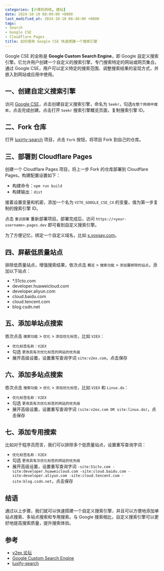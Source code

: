 ```yaml
---
categories: [计算机网络, 建站]
date: 2024-10-10 08:09:00 +0800
last_modified_at: 2024-10-10 08:40:00 +0800
tags:
- Search
- Google CSE
- Cloudflare Pages
title: 如何使用 Google CSE 快速搭建一个搜索引擎
---
```


Google CSE 的全称是 **Google Custom Search Engine**，即 Google 自定义搜索引擎。它允许用户创建一个自定义的搜索引擎，专门搜索特定的网站或网页集合。通过 Google CSE，用户可以定义特定的搜索范围、调整搜索结果的呈现方式，并嵌入到网站或应用中使用。

## 一、创建自定义搜索引擎

访问 [Google CSE](https://programmablesearchengine.google.com/controlpanel/all)，点击创建自定义搜索引擎，命名为 `Seekr`，勾选`在整个网络中搜索`，点击完成创建。点击打开 `Seekr` 搜索引擎概览页面，复制搜索引擎 ID。

## 二、Fork 仓库

打开 [luxirty-search](https://github.com/harrisonwang/luxify-search) 项目，点击 `Fork` 按钮，将项目 Fork 到自己的仓库。

## 三、部署到 Cloudflare Pages

创建一个 Cloudflare Pages 项目，将上一步 Fork 的仓库部署到 Cloudflare Pages。构建配置设置如下：

- 构建命令：`npm run build`
- 构建输出：`dist`

接着设置变量和机密，添加一个名为 `VITE_GOOGLE_CSE_CX` 的变量，值为第一步复制的搜索引擎 ID。

点击 `重试部署` 重新部署项目。部署完成后，访问 `https://<your-username>.pages.dev` 即可看到自定义搜索引擎。

为了方便记忆，绑定一个自定义域名，比如 [s.voxsay.com](https://s.voxsay.com)。

## 四、屏蔽低质量站点

排除低质量站点，增强搜索结果，依次点击 `概览` > `搜索功能` > `添加要排除的站点`，添加以下站点：

- *.51cto.com
- developer.huaweicloud.com
- developer.aliyun.com
- cloud.baidu.com
- cloud.tencent.com
- blog.csdn.net

## 五、添加单站点搜索

依次点击 `搜索功能` > `优化` > `添加优化标签`，比如 `V2EX`：

- `优化标签名称：V2EX`
- 勾选 `更改具有次优化标签的网站的优先级`
- 展开高级设置，设置重写查询字词 `site:v2ex.com`，点击保存

## 六、添加多站点搜索

依次点击 `搜索功能` > `优化` > `添加优化标签`，比如 `V2EX` 和 `Linux.do`：

- `优化标签名称：V2EX`
- 勾选 `更改具有次优化标签的网站的优先级`
- 展开高级设置，设置重写查询字词 `(site:v2ex.com OR site:linux.do)`，点击保存

## 七、添加专用搜索

比如对于程序员而言，我们可以排除多个低质量站点，设置重写查询字词：

- `优化标签名称：V2EX`
- 勾选 `更改具有次优化标签的网站的优先级`
- 展开高级设置，设置重写查询字词 `-site:51cto.com -site:developer.huaweicloud.com -site:cloud.baidu.com -site:developer.aliyun.com -site:cloud.tencent.com -site:blog.csdn.net`，点击保存

## 结语

通过以上步骤，我们就可以快速搭建一个自定义搜索引擎，并且可以方便地添加单站点搜索、多站点搜索和专用搜索。与 Google 搜索相比，自定义搜索引擎可以更好地提高搜索质量，提升搜索体验。

## 参考

- [v2ex 论坛](https://www.v2ex.com/t/1078147)
- [Google Custom Search Engine](https://programmablesearchengine.google.com/controlpanel/all)
- [luxify-search](https://github.com/KoriIku/luxirty-search)

